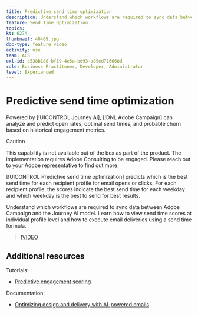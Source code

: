 ```yaml
---
title: Predictive send time optimization
description: Understand which workflows are required to sync data between Adobe Campaign and the Journey AI model. Learn how to view send time scores at individual profile level and how to execute email deliveries using a send time formula.
feature: Send Time Optimization
topics: 
kt: 6274
thumbnail: 40469.jpg
doc-type: feature video
activity: use
team: ACS
exl-id: c538b188-bf19-4e5a-bd93-a89ed716668d
role: Business Practitoner, Developer, Administrator
level: Experienced
---
```

# Predictive send time optimization

Powered by [!UICONTROL Journey AI], [!DNL Adobe Campaign] can analyze and predict open rates, optimal send times, and probable churn based on historical engagement metrics.

>[!CAUTION]
>This capability is not available out of the box as part of the product. The implementation requires Adobe Consulting to be engaged. Please reach out to your Adobe representative to find out more.

[!UICONTROL Predictive send time optimization] predicts which is the best send time for each recipient profile for email opens or clicks. For each recipient profile, the scores indicate the best send time for each weekday and which weekday is the best to send for best results.

Understand which workflows are required to sync data between Adobe Campaign and the Journey AI model. Learn how to view send time scores at individual profile level and how to execute email deliveries using a send time formula.

>[!VIDEO](https://video.tv.adobe.com/v/40469?quality=12)

## Additional resources

Tutorials:

* [Predictive engagement scoring](predictive-engagement-scoring.md)
  
Documentation:

* [Optimizing design and delivery with AI-powered emails](https://docs.adobe.com/help/en/campaign-standard/using/testing-and-sending/preparing-and-testing-messages/predictive.html)
